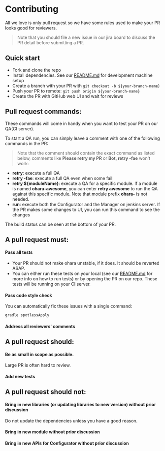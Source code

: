 # Contributing

All we love is only pull request so we have some rules used to make your PR looks good for reviewers.

> Note that you should file a new issue in our jira board to discuss the PR detail before submitting a PR.

## Quick start

- Fork and clone the repo
- Install dependencies. See our [README.md](README.md#gradle-commands) for development machine setup
- Create a branch with your PR with `git checkout -b ${your-branch-name}`
- Push your PR to remote: `git push origin ${your-branch-name}`
- Create the PR with GitHub web UI and wait for reviews

## Pull request commands:

These commands will come in handy when you want to test your PR on our QA(CI server).

To start a QA run, you can simply leave a comment with one of the following commands in the PR:

> Note that the comment should contain the exact command as listed below, comments like **Please retry my PR** or **Bot, retry -fae** won't work:

- **retry**: execute a full QA
- **retry -fae**: execute a full QA even when some fail
- **retry \${moduleName}**: execute a QA for a specific module. If a module is named **ohara-awesome**, you can enter **retry awesome** to run the QA against this specific module. Note that module prefix **ohara-** is not needed.
- **run**: execute both the Configurator and the Manager on jenkins server. If the PR makes some changes to UI, you can run this command to see the changes

The build status can be seen at the bottom of your PR.

## A pull request must:

#### Pass all tests

- Your PR should not make ohara unstable, if it does. It should be reverted ASAP.
- You can either run these tests on your local (see our [README.md](README.md) for more info on how to run tests) or by opening the PR on our repo. These tests will be running on your CI server.

#### Pass code style check

You can automatically fix these issues with a single command:

```sh
gradle spotlessApply
```

#### Address all reviewers' comments

## A pull request should:

#### Be as small in scope as possible.

Large PR is often hard to review.

#### Add new tests

## A pull request should not:

#### Bring in new libraries (or updating libraries to new version) without prior discussion

Do not update the dependencies unless you have a good reason.

#### Bring in new module without prior discussion

#### Bring in new APIs for Configurator without prior discussion
